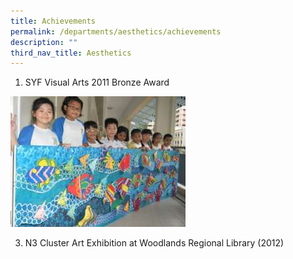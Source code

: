 ```yaml
---
title: Achievements
permalink: /departments/aesthetics/achievements
description: ""
third_nav_title: Aesthetics
---
```

1. SYF Visual Arts 2011 Bronze Award

![SYF Visual Arts 2011 Bronze Award](/images/SYF%20Visual%20Arts%202011%20Bronze%20Award.jpg)

3. N3 Cluster Art Exhibition at Woodlands Regional Library (2012)